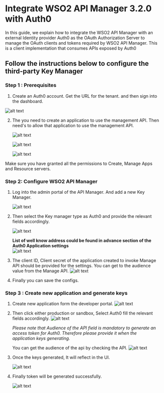 # Integrate WSO2 API Manager 3.2.0 with Auth0

In this guide, we explain how to integrate the WSO2 API Manager with an external Identity provider Auth0 as the OAuth Authorization Server 
to manage the OAuth clients and tokens required by WSO2 API Manager. This is a client implementation that consumes APIs exposed by Auth0

## Follow the instructions below to configure the third-party Key Manager

### Step 1 : Prerequisites

1.  Create an Auth0 account. Get the URL for the tenant. and then sign into the dashboard.

   ![alt text](images/dashboard.png)


2.  The you need to create an application to use the management API. Then need's to allow that application to use the management API.

    ![alt text](images/management-api.png)

    ![alt text](images/New%20Application.png)
    
    ![alt text](images/permision-to-use-app.png)
   
   Make sure you have granted all the permissions to Create, Manage Apps and Resource servers.    

### Step 2: Configure WSO2 API Manager

1.  Log into the admin portal of the API Manager. And add a new Key Manager.
    
    ![alt text](images/add-app-admin.png)
    
2.  Then select the Key manager type as Auth0 and provide the relevant fields accordingly.

    ![alt text](images/km-tyoe.png)
 
    **List of well know address could be found in advance section of the Auth0 Application settings**    
        ![alt text](images/endpoints.png)
    
3.  The client ID, Client secret of the application created to invoke Manage API should be provided for the settings. You can get to the audience 
value from the Manage API.
    ![alt text](images/connector-configs.png)
4.  Finally you can save the configs.

### Step 3 : Create new application and generate keys

1.  Create new application form the developer portal.
    ![alt text](images/dev-app-create.png)

2.  Then click either production or sandbox, Select Auth0 fill the relevant fields accordingly.
    ![alt text](images/app-creation-form.png)
    
    *Please note that Audience of the API field is mandatory to generate an access token for Auth0. Therefore please provide it when the application keys generating.*
    
    You can get the audience of the api by checking the API.
    ![alt text](images/resoure-api.png)

3.  Once the keys generated, It will reflect in the UI.
    
    ![alt text](images/created-app.png)
    
5. Finally token will be generated successfully.

    ![alt text](images/success.png)
    

       


    
    
    
 
